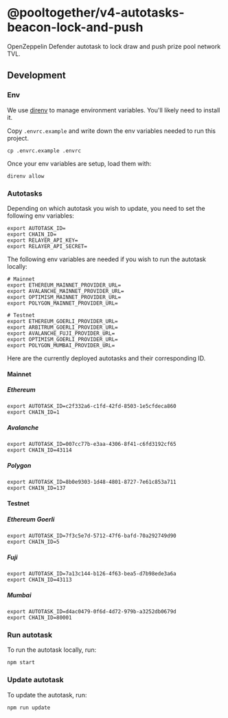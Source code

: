 # @pooltogether/v4-autotasks-beacon-lock-and-push

OpenZeppelin Defender autotask to lock draw and push prize pool network TVL.

## Development

### Env

We use [direnv](https://direnv.net) to manage environment variables. You'll likely need to install it.

Copy `.envrc.example` and write down the env variables needed to run this project.

```
cp .envrc.example .envrc
```

Once your env variables are setup, load them with:

```
direnv allow
```

### Autotasks

Depending on which autotask you wish to update, you need to set the following env variables:

```
export AUTOTASK_ID=
export CHAIN_ID=
export RELAYER_API_KEY=
export RELAYER_API_SECRET=
```

The following env variables are needed if you wish to run the autotask locally:

```
# Mainnet
export ETHEREUM_MAINNET_PROVIDER_URL=
export AVALANCHE_MAINNET_PROVIDER_URL=
export OPTIMISM_MAINNET_PROVIDER_URL=
export POLYGON_MAINNET_PROVIDER_URL=

# Testnet
export ETHEREUM_GOERLI_PROVIDER_URL=
export ARBITRUM_GOERLI_PROVIDER_URL=
export AVALANCHE_FUJI_PROVIDER_URL=
export OPTIMISM_GOERLI_PROVIDER_URL=
export POLYGON_MUMBAI_PROVIDER_URL=
```

Here are the currently deployed autotasks and their corresponding ID.

#### Mainnet

##### Ethereum

```
export AUTOTASK_ID=c2f332a6-c1fd-42fd-8503-1e5cfdeca860
export CHAIN_ID=1
```

##### Avalanche

```
export AUTOTASK_ID=007cc77b-e3aa-4306-8f41-c6fd3192cf65
export CHAIN_ID=43114
```

##### Polygon

```
export AUTOTASK_ID=8b0e9303-1d48-4801-8727-7e61c853a711
export CHAIN_ID=137
```

#### Testnet

##### Ethereum Goerli

```
export AUTOTASK_ID=7f3c5e7d-5712-47f6-bafd-70a292749d90
export CHAIN_ID=5
```

##### Fuji

```
export AUTOTASK_ID=7a13c144-b126-4f63-bea5-d7b98ede3a6a
export CHAIN_ID=43113
```

##### Mumbai

```
export AUTOTASK_ID=d4ac0479-0f6d-4d72-979b-a3252db0679d
export CHAIN_ID=80001
```

### Run autotask

To run the autotask locally, run:

```
npm start
```

### Update autotask

To update the autotask, run:

```
npm run update
```
